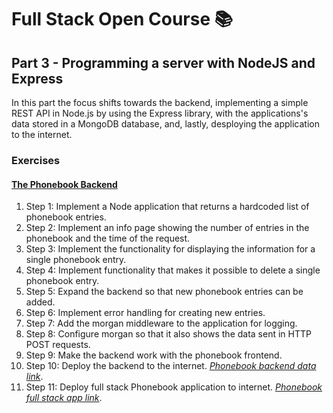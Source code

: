 # Full Stack Open Course 📚

## Part 3 - Programming a server with NodeJS and Express

In this part the focus shifts towards the backend, implementing a simple REST API in Node.js by using the Express library, with the applications's data stored in a MongoDB database, and, lastly, desploying the application to the internet.

### Exercises

#### [The Phonebook Backend](/part-03/phonebook/)

1. Step 1: Implement a Node application that returns a hardcoded list of phonebook entries.
2. Step 2: Implement an info page showing the number of entries in the phonebook and the time of the request.
3. Step 3: Implement the functionality for displaying the information for a single phonebook entry.
4. Step 4: Implement functionality that makes it possible to delete a single phonebook entry.
5. Step 5: Expand the backend so that new phonebook entries can be added.
6. Step 6: Implement error handling for creating new entries.
7. Step 7: Add the morgan middleware to the application for logging.
8. Step 8: Configure morgan so that it also shows the data sent in HTTP POST requests.
9. Step 9: Make the backend work with the phonebook frontend.
10. Step 10: Deploy the backend to the internet. _[Phonebook backend data link](https://fso-phonebook-kx0u.onrender.com/api/persons)_.
11. Step 11: Deploy full stack Phonebook application to internet. _[Phonebook full stack app link](https://fso-phonebook-kx0u.onrender.com)_.
